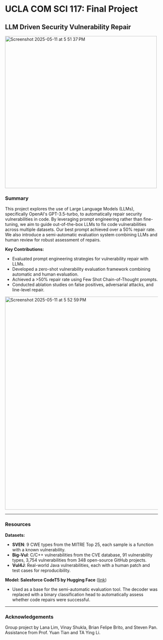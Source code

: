 # UCLA COM SCI 117: Final Project

## LLM Driven Security Vulnerability Repair

<img width="500" alt="Screenshot 2025-05-11 at 5 51 37 PM" src="https://github.com/user-attachments/assets/ee183b18-7f17-4918-a136-19e68e588347" />

### Summary

This project explores the use of Large Language Models (LLMs), specifically OpenAI's GPT-3.5-turbo, to automatically repair security vulnerabilities in code. By leveraging prompt engineering rather than fine-tuning, we aim to guide out-of-the-box LLMs to fix code vulnerabilities across multiple datasets. Our best prompt achieved over a 50% repair rate. We also introduce a semi-automatic evaluation system combining LLMs and human review for robust assessment of repairs.

**Key Contributions:**
- Evaluated prompt engineering strategies for vulnerability repair with LLMs.
- Developed a zero-shot vulnerability evaluation framework combining automatic and human evaluation.
- Achieved a >50% repair rate using Few Shot Chain-of-Thought prompts.
- Conducted ablation studies on false positives, adversarial attacks, and line-level repair.
<img width="700" alt="Screenshot 2025-05-11 at 5 52 59 PM" src="https://github.com/user-attachments/assets/cc90d360-6864-4006-add9-88c419a9fc3d" />

---

### Resources

**Datasets:**
- **SVEN**: 9 CWE types from the MITRE Top 25, each sample is a function with a known vulnerability.
- **Big-Vul**: C/C++ vulnerabilities from the CVE database, 91 vulnerability types, 3,754 vulnerabilities from 348 open-source GitHub projects.
- **Vul4J**: Real-world Java vulnerabilities, each with a human patch and test cases for reproducibility.

**Model: Salesforce CodeT5 by Hugging Face** ([link](https://huggingface.co/Salesforce/codet5-small))
- Used as a base for the semi-automatic evaluation tool. The decoder was replaced with a binary classification head to automatically assess whether code repairs were successful.

---

### Acknowledgements
Group project by Lana Lim, Vinay Shukla, Brian Felipe Brito, and Steven Pan. Assistance from Prof. Yuan Tian and TA Ying Li.
